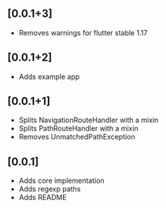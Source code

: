 ## [0.0.1+3]

* Removes warnings for flutter stable 1.17

## [0.0.1+2]

* Adds example app

## [0.0.1+1]

* Splits NavigationRouteHandler with a mixin
* Splits PathRouteHandler with a mixin
* Removes UnmatchedPathException

## [0.0.1]

* Adds core implementation
* Adds regexp paths
* Adds README
